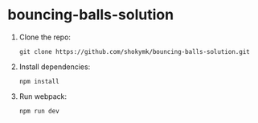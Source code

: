 # bouncing-balls-solution

1.  Clone the repo:

        git clone https://github.com/shokymk/bouncing-balls-solution.git

2.  Install dependencies:

        npm install

3.  Run webpack:

        npm run dev
